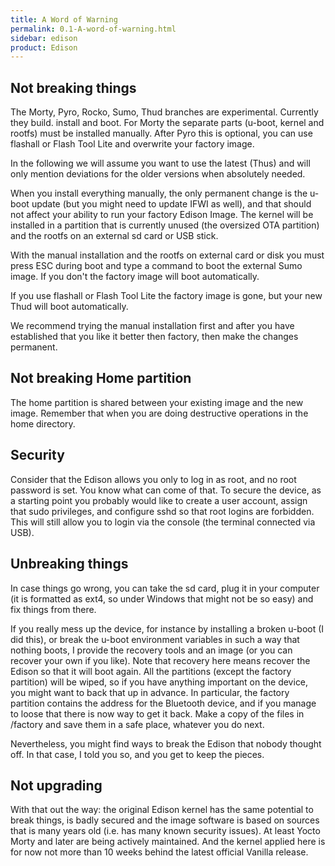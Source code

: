 ```yaml
---
title: A Word of Warning
permalink: 0.1-A-word-of-warning.html
sidebar: edison
product: Edison
---
```

## Not breaking things
The Morty, Pyro, Rocko, Sumo, Thud branches are experimental. Currently they build. install and boot. For Morty the separate parts (u-boot, kernel and rootfs) must be installed manually. After Pyro this is optional, you can use flashall or Flash Tool Lite and overwrite your factory image.

In the following we will assume you want to use the latest (Thus) and will only mention deviations for the older versions when absolutely needed.

When you install everything manually, the only permanent change is the u-boot update (but you might need to update IFWI as well), and that should not affect your ability to run your factory Edison Image. The kernel will be installed in a partition that is currently unused (the oversized OTA partition) and the rootfs on an external sd card or USB stick.

With the manual installation and the rootfs on external card or disk you must press ESC during boot and type a command to boot the external Sumo image. If you don't the factory image will boot automatically.

If you use flashall or Flash Tool Lite the factory image is gone, but your new Thud will boot automatically.

We recommend trying the manual installation first and after you have established that you like it better then factory, then make the changes permanent.

## Not breaking Home partition

The home partition is shared between your existing image and the new image. Remember that when you are doing destructive operations in the home directory.

## Security

Consider that the Edison allows you only to log in as root, and no root password is set. You know what can come of that. To secure the device, as a starting point you probably would like to create a user account, assign that sudo privileges, and configure sshd so that root logins are forbidden. This will still allow you to login via the console (the terminal connected via USB).

## Unbreaking things

In case things go wrong, you can take the sd card, plug it in your computer (it is formatted as ext4, so under Windows that might not be so easy) and fix things from there.

If you really mess up the device, for instance by installing a broken u-boot (I did this), or break the u-boot environment variables in such a way that nothing boots, I provide the recovery tools and an image (or you can recover your own if you like). Note that recovery here means recover the Edison so that it will boot again.  All  the partitions (except the factory partition) will be wiped, so if you have anything important on the device, you might want to back that up in advance. In particular, the factory partition contains the address for the Bluetooth device, and if you manage to loose that there is now way to get it back. Make a copy of the files in /factory and save them in a safe place, whatever you do next.

Nevertheless, you might find ways to break the Edison that nobody thought off. In that case, I told you so, and you get to keep the pieces.

## Not upgrading

With that out the way: the original Edison kernel has the same potential to break things, is badly secured and the image software is based on sources that is many years old (i.e. has many known security issues). At least Yocto Morty and later are being actively maintained. And the kernel applied here is for now not more than 10 weeks behind the latest official Vanilla release.
